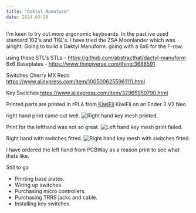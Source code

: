 ```yaml
---
title: "Daktyl Manuform"
date: 2024-03-28
---
```


I'm keen to try out more ergonomic keyboards. In the past ive used standard 102's and TKL's. I have tried the ZSA Moonlander which was alright. Going to build a Daktyl Manuform. going with a 6x6 for the F-row.

using these STL's
STLs - https://github.com/abstracthat/dactyl-manuform
6x6
Baseplates - https://www.thingiverse.com/thing:3688591

Switches Cherry MX Reds
https://www.aliexpress.com/item/1005006255961111.html

Key Switches
https://www.aliexpress.com/item/32965950790.html

Printed parts are printed in rPLA from 
<a href="https://www.kiwifil.shop/">KiwiFil</a>
KiwiFil on an Ender 3 V2 Neo

right hand print came out well.
<img src="{{site.baseurl | prepend: site.url}}assets/IMG_4391.jpg" alt="Right hand key mesh printed." />

Print for the lefthand was not so great.
<img src="{{site.baseurl | prepend: site.url}}assets/IMG_4488.JPG" alt="Left hand key mesh print failed." />

Right hand with switches fitted.
<img src="{{site.baseurl | prepend: site.url}}assets/IMG_4489.JPG" alt="Right hand key mesh with switches fitted." />

I have ordered the left hand from PCBWay as a reason print to see what thats like.

Still to go
- Printing base plates.
- Wiring up switches.
- Purchasing micro controllers.
- Purchasing TRRS jacks and cable.
- Installing key switches.